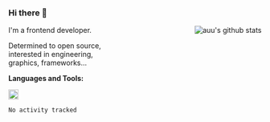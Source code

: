 <!--
**zhaohuanyuu/zhaohuanyuu** is a ✨ _special_ ✨ repository because its `README.md` (this file) appears on your GitHub profile.
-->

### Hi there 👋

<img align="right" src="https://github-readme-stats.vercel.app/api?username=zhaohuanyuu&hide_title=true" alt="auu's github stats" />

<div style="width:45%">
  <p>I'm a frontend developer.</p>
  <p>Determined to open source, interested in engineering, graphics, frameworks...</p>
</div>

**Languages and Tools:**

<p style="width:50%">
  <img height="20" src="https://skillicons.dev/icons?i=js,ts,nodejs,react,vue,gatsby,materialui,graphql,nestjs,electron,flutter" />
</p>

<!--START_SECTION:waka-->

```text
No activity tracked
```

<!--END_SECTION:waka-->
